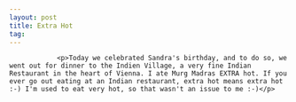 ```yaml
---
layout: post
title: Extra Hot
tag: 
---
```



                <p>Today we celebrated Sandra's birthday, and to do so, we went out for dinner to the Indien Village, a very fine Indian Restaurant in the heart of Vienna. I ate Murg Madras EXTRA hot. If you ever go out eating at an Indian restaurant, extra hot means extra hot :-) I'm used to eat very hot, so that wasn't an issue to me :-)</p>
            
